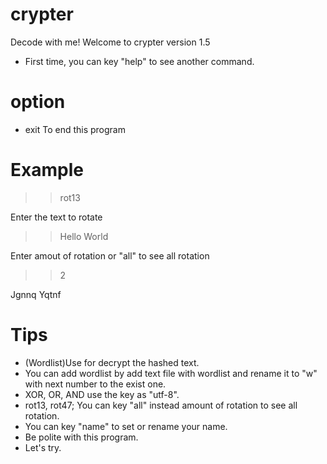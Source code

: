 # crypter
Decode with me!
Welcome to crypter version 1.5

- First time, you can key "help" to see another command.

# option



- exit       To end this program

# Example

>> rot13

  Enter the text to rotate

>> Hello World

  Enter amout of rotation or "all" to see all rotation

>> 2

  Jgnnq Yqtnf

# Tips
- (Wordlist)Use for decrypt the hashed text.
- You can add wordlist by add text file with wordlist and rename it to "w" with next number to the exist one.
- XOR, OR, AND use the key as "utf-8".
- rot13, rot47; You can key "all" instead amount of rotation to see all rotation.
- You can key "name" to set or rename your name.
- Be polite with this program.
- Let's try.
